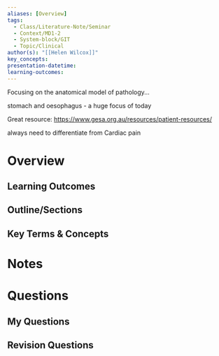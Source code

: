 ```yaml
---
aliases: [Overview]
tags:
  - Class/Literature-Note/Seminar
  - Context/MD1-2
  - System-block/GIT
  - Topic/Clinical
author(s): "[[Helen Wilcox]]"
key_concepts: 
presentation-datetime: 
learning-outcomes:
---
```


Focusing on the anatomical model of pathology...

stomach and oesophagus - a huge focus of today


Great resource: https://www.gesa.org.au/resources/patient-resources/

always need to differentiate from Cardiac pain
# Overview
## Learning Outcomes

## Outline/Sections

## Key Terms & Concepts


# Notes


# Questions

## My Questions
## Revision Questions




